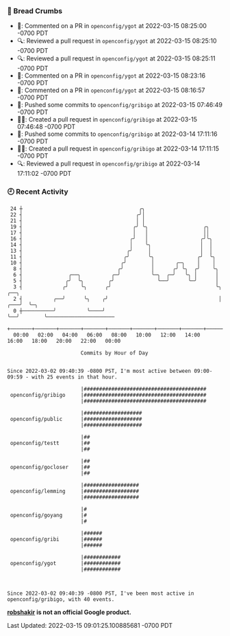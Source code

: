 ### 🍞 Bread Crumbs

 * 💬: Commented on a PR in  `openconfig/ygot` at 2022-03-15 08:25:00 -0700 PDT
 * 🔍: Reviewed a pull request in  `openconfig/ygot` at 2022-03-15 08:25:10 -0700 PDT
 * 🔍: Reviewed a pull request in  `openconfig/ygot` at 2022-03-15 08:25:11 -0700 PDT
 * 💬: Commented on a PR in  `openconfig/ygot` at 2022-03-15 08:23:16 -0700 PDT
 * 💬: Commented on a PR in  `openconfig/ygot` at 2022-03-15 08:16:57 -0700 PDT
 * 🚢: Pushed some commits to `openconfig/gribigo` at 2022-03-15 07:46:49 -0700 PDT
 * ✍🏼: Created a pull request in `openconfig/gribigo` at 2022-03-15 07:46:48 -0700 PDT
 * 🚢: Pushed some commits to `openconfig/gribigo` at 2022-03-14 17:11:16 -0700 PDT
 * ✍🏼: Created a pull request in `openconfig/gribigo` at 2022-03-14 17:11:15 -0700 PDT
 * 🔍: Reviewed a pull request in  `openconfig/gribigo` at 2022-03-14 17:11:02 -0700 PDT

### 🕘 Recent Activity
```
 24 ┼                                      ╭╮
 22 ┤                                     ╭╯│
 21 ┤                                     │ │
 19 ┤                                    ╭╯ ╰╮                  ╭╮
 17 ┤                                    │   │                  ││
 16 ┤                                   ╭╯   │                 ╭╯╰╮
 14 ┤                                   │    ╰╮                │  │
 13 ┤                                  ╭╯     │                │  │
 11 ┤                                 ╭╯      ╰╮              ╭╯  ╰╮
 10 ┤                                ╭╯        │       ╭─╮    │    │
  8 ┤                               ╭╯         │      ╭╯ ╰╮  ╭╯    ╰╮
  6 ┤               ╭──╮          ╭─╯          ╰─╮  ╭─╯   ╰╮ │      │
  5 ┤              ╭╯  ╰╮        ╭╯              ╰──╯      ╰─╯      │
  3 ┤             ╭╯    ╰╮      ╭╯                                  ╰╮      ╭──╮
  2 ┤          ╭──╯      ╰╮    ╭╯                                    │  ╭───╯  ╰─╮
  0 ┼──────────╯          ╰────╯                                     ╰──╯        ╰──────────────────────
    +───────+───────+───────+───────+───────+───────+───────+───────+───────+───────+───────+───────+────
  00:00   02:00   04:00   06:00   08:00   10:00   12:00   14:00   16:00   18:00   20:00   22:00   00:00   

						Commits by Hour of Day


Since 2022-03-02 09:40:39 -0800 PST, I'm most active between 09:00-09:59 - with 25 events in that hour.

```



```
                        |########################################
 openconfig/gribigo     |########################################
                        |########################################

                        |###################
 openconfig/public      |###################
                        |###################

                        |##
 openconfig/testt       |##
                        |##

                        |##
 openconfig/gocloser    |##
                        |##

                        |##################
 openconfig/lemming     |##################
                        |##################

                        |#
 openconfig/goyang      |#
                        |#

                        |######
 openconfig/gribi       |######
                        |######

                        |############
 openconfig/ygot        |############
                        |############



Since 2022-03-02 09:40:39 -0800 PST, I've been most active in openconfig/gribigo, with 40 events.

```
**[robshakir](mailto:robjs@google.com) is not an official Google product.**  


Last Updated: 2022-03-15 09:01:25.100885681 -0700 PDT
